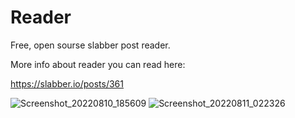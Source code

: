 # Reader
Free, open sourse slabber post reader. 

More info about reader you can read here:

https://slabber.io/posts/361

![Screenshot_20220810_185609](https://user-images.githubusercontent.com/57581726/184101321-104d1365-00d4-443f-a138-67b47b83e026.png)
![Screenshot_20220811_022326](https://user-images.githubusercontent.com/57581726/184101336-8866b595-e191-4130-9c53-74180c9ed85f.png)
